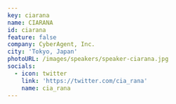 ```yaml
---
key: ciarana
name: CIARANA
id: ciarana
feature: false
company: CyberAgent, Inc.
city: 'Tokyo, Japan'
photoURL: /images/speakers/speaker-ciarana.jpg
socials:
  - icon: twitter
    link: 'https://twitter.com/cia_rana'
    name: cia_rana
---
```

